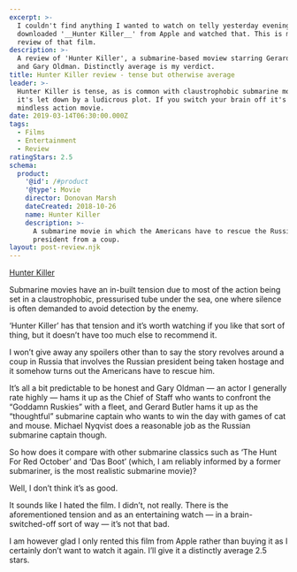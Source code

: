 ```yaml
---
excerpt: >-
  I couldn't find anything I wanted to watch on telly yesterday evening so I
  downloaded '__Hunter Killer__' from Apple and watched that. This is my brief
  review of that film.
description: >-
  A review of 'Hunter Killer', a submarine-based moview starring Gerard Butler
  and Gary Oldman. Distinctly average is my verdict.
title: Hunter Killer review - tense but otherwise average
leader: >-
  Hunter Killer is tense, as is common with claustrophobic submarine movies, but
  it's let down by a ludicrous plot. If you switch your brain off it's fine as a
  mindless action movie.
date: 2019-03-14T06:30:00.000Z
tags:
  - Films
  - Entertainment
  - Review
ratingStars: 2.5
schema:
  product:
    '@id': /#product
    '@type': Movie
    director: Donovan Marsh
    dateCreated: 2018-10-26
    name: Hunter Killer
    description: >-
      A submarine movie in which the Americans have to rescue the Russian
      president from a coup.
layout: post-review.njk
---
```

 

[Hunter Killer](/assets/images/posts/2019/03/2019-03-14-hunter-killer.jpg "caption=Hunter Killer poster|@itemprop=image|class=s33 left")

Submarine movies have an in-built tension due to most of the action being set in a claustrophobic, pressurised tube under the sea, one where silence is often demanded to avoid detection by the enemy.

‘Hunter Killer’ has that tension and it’s worth watching if you like that sort of thing, but it doesn’t have too much else to recommend it.

I won’t give away any spoilers other than to say the story revolves around a coup in Russia that involves the Russian president being taken hostage and it somehow turns out the Americans have to rescue him.

It’s all a bit predictable to be honest and Gary Oldman — an actor I generally rate highly — hams it up as the Chief of Staff who wants to confront the “Goddamn Ruskies” with a fleet, and Gerard Butler hams it up as the “thoughtful” submarine captain who wants to win the day with games of cat and mouse. Michael Nyqvist does a reasonable job as the Russian submarine captain though.

So how does it compare with other submarine classics such as ‘The Hunt For Red October’ and ‘Das Boot’ (which, I am reliably informed by a former submariner, is the most realistic submarine movie)?

Well, I don’t think it’s as good.

It sounds like I hated the film. I didn’t, not really. There is the aforementioned tension and as an entertaining watch — in a brain-switched-off sort of way — it’s not that bad.

I am however glad I only rented this film from Apple rather than buying it as I certainly don’t want to watch it again. I’ll give it a distinctly average 2.5 stars.

 

